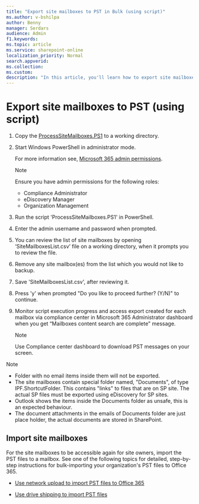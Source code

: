 ```yaml
---
title: "Export site mailboxes to PST in Bulk (using script)"
ms.author: v-bshilpa
author: Benny
manager: Serdars
audience: Admin
f1.keywords:
ms.topic: article
ms.service: sharepoint-online
localization_priority: Normal
search.appverid:
ms.collection:  
ms.custom:
description: "In this article, you'll learn how to export site mailboxes to PST (using script)"
---
```


# Export site mailboxes to PST (using script)

1. Copy the [ProcessSiteMailboxes.PS1](https://microsoft-my.sharepoint-df.com/personal/vijagan_microsoft_com/_layouts/15/onedrive.aspx?id=%2Fpersonal%2Fvijagan%5Fmicrosoft%5Fcom%2FDocuments%2FProcessSiteMailboxes%2Eps1%2Etxt&parent=%2Fpersonal%2Fvijagan%5Fmicrosoft%5Fcom%2FDocuments&originalPath=aHR0cHM6Ly9taWNyb3NvZnQtbXkuc2hhcmVwb2ludC1kZi5jb20vOnQ6L3AvdmlqYWdhbi9FZEctUUhjcjJERkJtRGJ4Ni0zMTY3Y0JXWm9IRkdlbHJja3RrVUNZTTJNSjBBP3J0aW1lPVRZOUdCejlXMkVn) to a working directory.

2. Start Windows PowerShell in administrator mode.

   For more information see, [Microsoft 365 admin permissions](https://docs.microsoft.com/microsoft-365/admin/add-users/assign-admin-roles?view=o365-worldwide).
   
   >[!NOTE]
   > Ensure you have admin permissions for the following roles:
   > - Compliance Administrator
   > - eDiscovery Manager
   > - Organization Management

3. Run the script 'ProcessSiteMailboxes.PS1' in PowerShell.

4. Enter the admin username and password when prompted.

5. You can review the list of site mailboxes by opening ‘SiteMailboxesList.csv’ file on a working directory, when it prompts you to review the file.

6. Remove any site mailbox(es) from the list which you would not like to backup.

7. Save 'SiteMailboxesList.csv', after reviewing it.

8. Press 'y' when prompted "Do you like to proceed further? (Y/N)" to continue.

9. Monitor script execution progress and access export created for each mailbox via compliance center in Microsoft 365 Administrator dashboard when you get “Mailboxes content      search are complete" message.

   >[!NOTE]
   > Use Compliance center dashboard to download PST messages on your screen.

 >[!NOTE]
  > - Folder with no email items inside them will not be exported.
  > - The site mailboxes contain special folder named, "Documents", of type IPF.ShortcutFolder. This contains "links" to files that are on SP site. The actual SP files must be       exported using eDiscovery for SP sites.
  > - Outlook shows the items inside the Documents folder as unsafe, this is an expected behaviour.
  > - The document attachments in the emails of Documents folder are just place holder, the actual documents are stored in SharePoint.

## Import site mailboxes

For the site mailboxes to be accessible again for site owners, import the PST files to a mailbox. See one of the following topics for detailed, step-by-step instructions for bulk-importing your organization's PST files to Office 365.

- [Use network upload to import PST files to Office 365](https://docs.microsoft.com/microsoft-365/compliance/use-network-upload-to-import-pst-files?view=o365-worldwide)

- [Use drive shipping to import PST files](https://docs.microsoft.com/microsoft-365/compliance/use-drive-shipping-to-import-pst-files-to-office-365?view=o365-worldwide)








